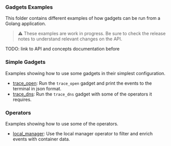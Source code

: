### Gadgets Examples

This folder contains different examples of how gadgets can be run from a Golang
application.

> ⚠️ These examples are work in progress. Be sure to check the release notes to
> understand relevant changes on the API.

TODO: link to API and concepts documentation before

### Simple Gadgets

Examples showing how to use some gadgets in their simplest configuration.

- [trace_open](./simple/trace_open/): Run the `trace_open` gadget and print the
  events to the terminal in json format.
- [trace_dns](./simple/trace_dns/): Run the `trace_dns` gadget with some of the
  operators it requires.

### Operators

Examples showing how to use some of the operators.

- [local_manager](./operators/local_manager/): Use the local manager operator
to filter and enrich events with container data.

